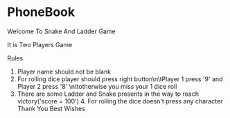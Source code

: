 ﻿# PhoneBook
Welcome To Snake And Ladder Game

It is Two Players Game

Rules
1. Player name should not be blank
2. For rolling dice player should press right button\n\tPlayer 1 press '9' and Player 2 press '8' \n\totherwise you miss your 1 dice roll
3. There are some Ladder and Snake presents in the way to reach victory('score = 100') 4. For rolling the dice doesn't press any character
               Thank You
              Best Wishes
